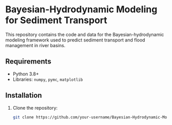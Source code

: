 # Bayesian-Hydrodynamic Modeling for Sediment Transport

This repository contains the code and data for the Bayesian-hydrodynamic modeling framework used to predict sediment transport and flood management in river basins.

## Requirements
- Python 3.8+
- Libraries: `numpy`, `pymc`, `matplotlib`

## Installation
1. Clone the repository:
   ```bash
   git clone https://github.com/your-username/Bayesian-Hydrodynamic-Modeling.git

